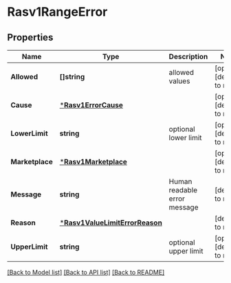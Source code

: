 # Rasv1RangeError

## Properties
Name | Type | Description | Notes
------------ | ------------- | ------------- | -------------
**Allowed** | **[]string** | allowed values | [optional] [default to null]
**Cause** | [***Rasv1ErrorCause**](RASv1ErrorCause.md) |  | [optional] [default to null]
**LowerLimit** | **string** | optional lower limit | [optional] [default to null]
**Marketplace** | [***Rasv1Marketplace**](RASv1Marketplace.md) |  | [optional] [default to null]
**Message** | **string** | Human readable error message | [default to null]
**Reason** | [***Rasv1ValueLimitErrorReason**](RASv1ValueLimitErrorReason.md) |  | [default to null]
**UpperLimit** | **string** | optional upper limit | [optional] [default to null]

[[Back to Model list]](../README.md#documentation-for-models) [[Back to API list]](../README.md#documentation-for-api-endpoints) [[Back to README]](../README.md)

